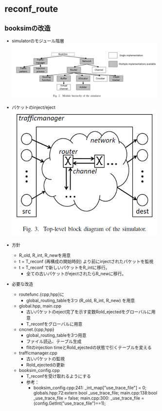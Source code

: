 # reconf_route
## booksimの改造
- simulatorのモジュール階層
![hierarchy](./docs/booksim_hierarchy.png)
- パケットのinject/eject
![blockdiagram](./docs/booksim_blockdiagram.png)
- 方針
  - R_old, R_int, R_newを用意
  - t = T_reconf (再構成の開始時刻) より前にinjectされたパケットを監視
  - t = T_reconf で新しいパケットをR_intに移行。
    - 全ての古いパケットがejectされたらR_newに移行。

- 必要な改造
  - routefunc.{cpp,hpp}に
    - global_routing_tableを3つ (R_old, R_int, R_new) を用意
  - global.hpp, main.cpp
    - 古いパケットのeject完了を示す変数Rold_ejectedをグローバルに用意
    - T_reconfをグローバルに用意
  - cncnet.{cpp,hpp}
    - global_routing_tableを3つ用意
    - ファイル読込、テーブル生成
    - flitのinjection timeとRold_ejectedの状態で引くテーブルを変える
  - trafficmanager.cpp
    - 古いパケットの監視
    - Rold_ejectedの更新
  - booksim_config.cpp
    - T_reconfを受け取れるようにする
    - 参考：
      - booksim_config.cpp:241:  _int_map["use_trace_file"] = 0;
        globals.hpp:72:extern bool _use_trace_file;
        main.cpp:138:bool _use_trace_file = false;
        main.cpp:300:  _use_trace_file = (config.GetInt("use_trace_file")==1);
